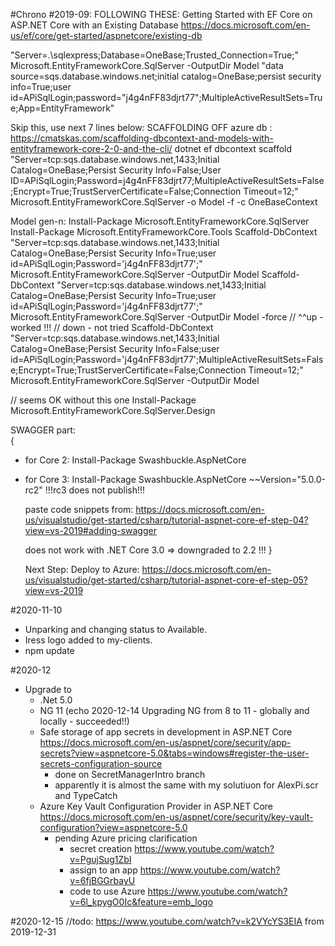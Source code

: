 ﻿#Chrono
#2019-09:
  FOLLOWING THESE: Getting Started with EF Core on ASP.NET Core with an Existing Database  https://docs.microsoft.com/en-us/ef/core/get-started/aspnetcore/existing-db

"Server=.\sqlexpress;Database=OneBase;Trusted_Connection=True;" Microsoft.EntityFrameworkCore.SqlServer -OutputDir Model
"data source=sqs.database.windows.net;initial catalog=OneBase;persist security info=True;user id=APiSqlLogin;password=\"j4g4nFF83djrt77\";MultipleActiveResultSets=True;App=EntityFramework"

  Skip this, use next 7 lines below: SCAFFOLDING OFF azure db : https://cmatskas.com/scaffolding-dbcontext-and-models-with-entityframework-core-2-0-and-the-cli/  dotnet ef dbcontext scaffold "Server=tcp:sqs.database.windows.net,1433;Initial Catalog=OneBase;Persist Security Info=False;User ID=APiSqlLogin;Password=j4g4nFF83djrt77;MultipleActiveResultSets=False;Encrypt=True;TrustServerCertificate=False;Connection Timeout=12;" Microsoft.EntityFrameworkCore.SqlServer -o Model -f -c OneBaseContext

Model gen-n:
Install-Package Microsoft.EntityFrameworkCore.SqlServer
Install-Package Microsoft.EntityFrameworkCore.Tools
Scaffold-DbContext "Server=tcp:sqs.database.windows.net,1433;Initial Catalog=OneBase;Persist Security Info=True;user id=APiSqlLogin;Password='j4g4nFF83djrt77';" Microsoft.EntityFrameworkCore.SqlServer -OutputDir Model
Scaffold-DbContext "Server=tcp:sqs.database.windows.net,1433;Initial Catalog=OneBase;Persist Security Info=True;user id=APiSqlLogin;Password='j4g4nFF83djrt77';" Microsoft.EntityFrameworkCore.SqlServer -OutputDir Model -force
// ^^up - worked !!!
// down - not tried
Scaffold-DbContext "Server=tcp:sqs.database.windows.net,1433;Initial Catalog=OneBase;Persist Security Info=False;user id=APiSqlLogin;Password='j4g4nFF83djrt77';MultipleActiveResultSets=False;Encrypt=True;TrustServerCertificate=False;Connection Timeout=12;" Microsoft.EntityFrameworkCore.SqlServer -OutputDir Model

// seems OK without this one Install-Package Microsoft.EntityFrameworkCore.SqlServer.Design 

  
SWAGGER part:   
{
- for Core 2:    Install-Package Swashbuckle.AspNetCore
- for Core 3:    Install-Package Swashbuckle.AspNetCore ~~Version="5.0.0-rc2"   !!!rc3 does not publish!!!

  paste code snippets from: https://docs.microsoft.com/en-us/visualstudio/get-started/csharp/tutorial-aspnet-core-ef-step-04?view=vs-2019#adding-swagger

  does not work with .NET Core 3.0 => downgraded to 2.2 !!!
}

  Next Step: Deploy to Azure: https://docs.microsoft.com/en-us/visualstudio/get-started/csharp/tutorial-aspnet-core-ef-step-05?view=vs-2019

#2020-11-10
  - Unparking and changing status to Available.
  - Iress logo added to my-clients.
  - npm update

#2020-12
  - Upgrade to
    - .Net 5.0
    - NG 11 (echo 2020-12-14  Upgrading NG from 8 to 11 - globally and locally - succeeded!!)
    - Safe storage of app secrets in development in ASP.NET Core  https://docs.microsoft.com/en-us/aspnet/core/security/app-secrets?view=aspnetcore-5.0&tabs=windows#register-the-user-secrets-configuration-source
      + done on SecretManagerIntro branch
      + apparently it is almost the same with my solutiuon for AlexPi.scr and TypeCatch
    - Azure Key Vault Configuration Provider in ASP.NET Core      https://docs.microsoft.com/en-us/aspnet/core/security/key-vault-configuration?view=aspnetcore-5.0
      + pending Azure pricing clarification
        * secret creation   https://www.youtube.com/watch?v=PgujSug1ZbI
        * assign to an app  https://www.youtube.com/watch?v=6fjBGGrbayU
        * code to use Azure https://www.youtube.com/watch?v=6l_kpygO0Ic&feature=emb_logo

#2020-12-15 //todo: https://www.youtube.com/watch?v=k2VYcYS3EIA from 2019-12-31

